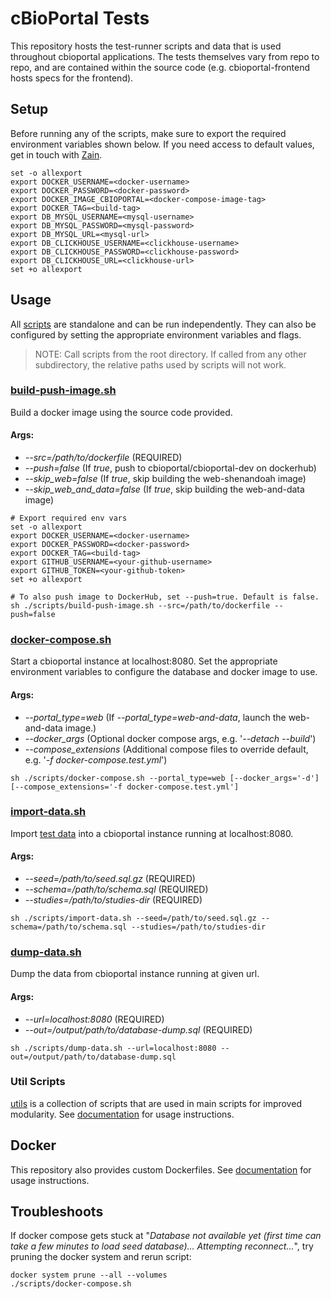 # cBioPortal Tests
This repository hosts the test-runner scripts and data that is used throughout cbioportal applications. The tests themselves vary from repo to repo, and are contained within the source code (e.g. cbioportal-frontend hosts specs for the frontend).

## Setup
Before running any of the scripts, make sure to export the required environment variables shown below. If you need access to default values, get in touch with [Zain](mailto:nasirz1@mskcc.org).
```shell
set -o allexport
export DOCKER_USERNAME=<docker-username>
export DOCKER_PASSWORD=<docker-password>
export DOCKER_IMAGE_CBIOPORTAL=<docker-compose-image-tag>
export DOCKER_TAG=<build-tag>
export DB_MYSQL_USERNAME=<mysql-username>
export DB_MYSQL_PASSWORD=<mysql-password>
export DB_MYSQL_URL=<mysql-url>
export DB_CLICKHOUSE_USERNAME=<clickhouse-username>
export DB_CLICKHOUSE_PASSWORD=<clickhouse-password>
export DB_CLICKHOUSE_URL=<clickhouse-url>
set +o allexport
```

## Usage
All [scripts](./scripts) are standalone and can be run independently. They can also be configured by setting the appropriate environment variables and flags.
> NOTE: Call scripts from the root directory. If called from any other subdirectory, the relative paths used by scripts will not work.

### [build-push-image.sh](./scripts/build-push-image.sh)
Build a docker image using the source code provided.

#### Args:
- _--src=/path/to/dockerfile_ (REQUIRED)
- _--push=false_ (If _true_, push to cbioportal/cbioportal-dev on dockerhub)
- _--skip_web=false_ (If _true_, skip building the web-shenandoah image)
- _--skip_web_and_data=false_ (If _true_, skip building the web-and-data image)

```shell
# Export required env vars
set -o allexport
export DOCKER_USERNAME=<docker-username>
export DOCKER_PASSWORD=<docker-password>
export DOCKER_TAG=<build-tag>
export GITHUB_USERNAME=<your-github-username>
export GITHUB_TOKEN=<your-github-token>
set +o allexport

# To also push image to DockerHub, set --push=true. Default is false.
sh ./scripts/build-push-image.sh --src=/path/to/dockerfile --push=false
```

### [docker-compose.sh](./scripts/docker-compose.sh)
Start a cbioportal instance at localhost:8080. Set the appropriate environment variables to configure the database and docker image to use.

#### Args:
- _--portal_type=web_ (If _--portal_type=web-and-data_, launch the web-and-data image.)
- _--docker_args_ (Optional docker compose args, e.g. '_--detach --build_')
- _--compose_extensions_ (Additional compose files to override default, e.g. '_-f docker-compose.test.yml_')

```shell
sh ./scripts/docker-compose.sh --portal_type=web [--docker_args='-d'] [--compose_extensions='-f docker-compose.test.yml']
```

### [import-data.sh](./scripts/import-data.sh)
Import [test data](./data) into a cbioportal instance running at localhost:8080.

#### Args:
- _--seed=/path/to/seed.sql.gz_ (REQUIRED)
- _--schema=/path/to/schema.sql_ (REQUIRED)
- _--studies=/path/to/studies-dir_ (REQUIRED)

```shell
sh ./scripts/import-data.sh --seed=/path/to/seed.sql.gz --schema=/path/to/schema.sql --studies=/path/to/studies-dir
```

### [dump-data.sh](./scripts/dump-data.sh)
Dump the data from cbioportal instance running at given url.

#### Args:
- _--url=localhost:8080_ (REQUIRED)
- _--out=/output/path/to/database-dump.sql_ (REQUIRED)

```shell
sh ./scripts/dump-data.sh --url=localhost:8080 --out=/output/path/to/database-dump.sql
```

### Util Scripts
[utils](./utils) is a collection of scripts that are used in main scripts for improved modularity. See [documentation](./utils/README.md) for usage instructions.

## Docker
This repository also provides custom Dockerfiles. See [documentation](docker/README.md) for usage instructions.

## Troubleshoots
If docker compose gets stuck at "_Database not available yet (first time can take a few minutes to load seed database)... Attempting reconnect..._", try pruning the docker system and rerun script:
```shell
docker system prune --all --volumes
./scripts/docker-compose.sh
```
